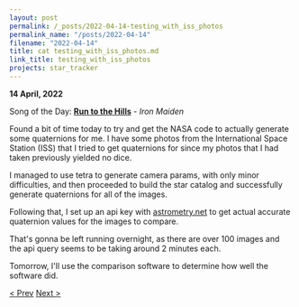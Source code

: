 ```yaml
---
layout: post
permalink: /_posts/2022-04-14-testing_with_iss_photos
permalink_name: "/posts/2022-04-14"
filename: "2022-04-14"
title: cat testing_with_iss_photos.md
link_title: testing_with_iss_photos
projects: star_tracker
---
```

**14 April, 2022**

Song of the Day: [**Run to the Hills**](https://youtu.be/AMHxf8KoSkY) - *Iron Maiden*

Found a bit of time today to try and get the NASA code to actually generate some quaternions for me. I have some photos from the International Space Station (ISS) that I tried to get quaternions for since my photos that I had taken previously yielded no dice.

I managed to use tetra to generate camera params, with only minor difficulties, and then proceeded to build the star catalog and successfully generate quaternions for all of the images.

Following that, I set up an api key with [astrometry.net](https://nova.astrometry.net) to get actual accurate quaternion values for the images to compare.

That's gonna be left running overnight, as there are over 100 images and the api query seems to be taking around 2 minutes each.

Tomorrow, I'll use the comparison software to determine how well the software did.

[< Prev](/_posts/2022-04-13-map_generation)    [Next >](/all_caught_up)
